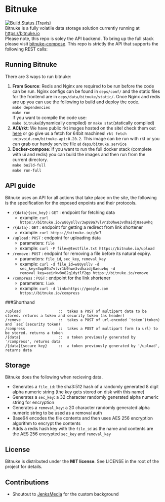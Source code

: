 # Bitnuke
[![Build Status (Travis)](https://travis-ci.org/unixvoid/bitnuke.svg?branch=develop)](https://travis-ci.org/unixvoid/bitnuke)  
Bitnuke is a fully volatile data storage solution currently running at https://bitnuke.io  
Please note, this repo is soley the API backend.  To bring up the full stack please visit [bitnuke-compose](https://github.com/unixvoid/bitnuke-compose).
This repo is strictly the API that supports the following REST calls:  


## Running Bitnuke
There are 3 ways to run bitnuke:

1. **From Source**: Redis and Nginx are required to be run before the code can be run.
Nginx configs can be found in `deps/conf/` and the static files for the frontend are
in `deps/data/bitnuke/static/`. Once Nginx and redis are up you can use the following
to build and deploy the code.  
`make dependencies`  
`make run`  
If you want to compile the code use:  
`make bitnuke`(dynamically compiled) or `make stat`(statically compiled)
2. **ACI/rkt**: We have public rkt images hosted on the site! check them out
[here](https://cryo.unixvoid.com/bin/rkt/bitnuke-api/) or go give us a fetch for 64bit machines!
`rkt fetch unixvoid.com/bitnuke-api:0.20.2`.  This image can be run with rkt or you can
grab our handy service file at `deps/bitnuke.service`
3. **Docker-compose**: If you want to run the full docker stack (complete with ui and
redis) you can build the images and then run from the current directory.  
`make build-full`  
`make run-full`  

## API guide
Bitnuke uses an API for all actions that take place on the site, the following is the
specification for the exposed enpoints and their protocols.  
- `/{data}{sec_key}` : `GET` : endpoint for fetching data
  - example: `curl https://bitnuke.io/w80ysllv/3wp89a7vlvr1b0hwe3vdhaidj8aeuvhq`
- `/{data}` : `GET` : endpoint for getting a redirect from link shortener
  - example: `curl https://bitnuke.io/g3c7`
- `/upload` : `POST` : endpoint for uploading data
  - parameters: `file`
  - example: `curl -F file=@testfile.txt https://bitnuke.io/upload`
- `/remove` : `POST` : endpoint for removing a file before its natural expiry.
  - parameters: `file_id`, `sec_key`, `removal_key`
  - example: `curl -d file_id=w80ysllv -d sec_key=3wp89a7vlvr1b0hwe3vdhaidj8aeuvhq -d removal_key=aeirkw8o82q1dytlf2gp https://bitnuke.io/remove`
- `/compress` : `POST` : endpoint for the link shortener
  - parameters: `link`
  - example: `curl -d link=https://google.com https://bitnuke.io/compress`


###Shorthand  
```
/upload                 ::  takes a POST of multipart data to be stored. returns a token and security token (as header)
/remove                 ::  takes a POST of url-encoded `token`(token) and `sec`(security token)
/compress               ::  takes a POST of multipart form (a url) to be stored. returns a token
/{data}                 ::  a token previously generated by '/compress', returns data
/{data}{secure key}     ::  a token previously generated by '/upload', returns data
```


## Storage
Bitnuke  does the following when recieving data.  

- Generates a `file_id`: the sha3:512 hash of a randomly generated 8 digit alpha numeric string (the
  key gets stored on disk with this name)  
- Generates a `sec_key`: a 32 character randomly generated alpha numeric string for encryption  
- Generates a `removal_key`: a 20 character randomly generated alpha numeric string to be used as a removal auth  
- Base64 encodes the file contents and then uses AES 256 encryption algorithm to encrypt the contents  
- Adds a redis hash key with the `file_id` as the name and contents are the AES 256 encrypted `sec_key` and `removal_key`


## License
Bitnuke is distributed under the **MIT license**.  See LICENSE in the root of the project for details. 


## Contributions
- Shoutout to [JenksMedia](https://github.com/JenksMedia) for the custom background
